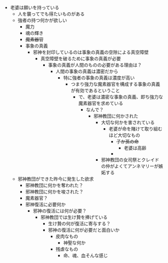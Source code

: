 - 老婆は願いを持っている
  - 人を襲ってでも得たいものがある
  - 強者の持つ何かが欲しい
    - 魔力
    - 魂の輝き
    - ~~魔素器官~~
    - 事象の真義
      - 邪神を封印しているのは事象の真義の空隙による真空障壁
        - 真空障壁を破るために事象の真義が必要
          - 事象の真義が人間のものの必要がある理由は？
            - 人間の事象の真義は濃密だから
              - 特に強者の事象の真義は濃度が高い
                - つまり強力な魔素器官を構成する事象の真義が有効であるということ
                  - で、老婆は濃密な事象の真義、即ち強力な魔素器官を求めている
                    - なんで？
                      - 邪神教団に何かされた
                        - 大切な何かを害されている
                          - 老婆が命を賭けて取り組むほど大切なもの
                            - ~~子か孫の命~~
                              - 老婆は高齢
                            - 
                        - 邪神教団の女司祭とクレイドの仲がよくてアンネマリーが嫉妬する
  - 邪神教団ができた昨今に発生した欲求
    - 邪神教団に何かを奪われた？
    - 邪神教団に何かを唆された？
    - 魔素器官？
    - 邪神復活に必要何か
      - 邪神の復活には何が必要？
        - 邪神教団では生け贄を捧げている
          - 生け贄の何が復活に寄与する？
          - 邪神の復活に何が必要だと面白いか
            - 皮肉なもの
              - 神聖な何か
            - 残虐なもの
              - 命、魂、血そんな感じ